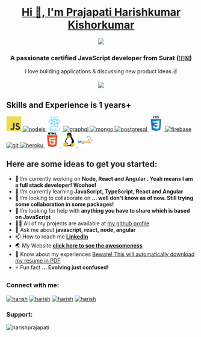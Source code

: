 [<h1 align="center">Hi 👋, I'm Prajapati Harishkumar Kishorkumar </h1>](https://hpkportfolio.000webhostapp.com/)

<p  align="center">
  <a href="https://www.linkedin.com/in/prajapati-harishkumar-kishorkumar-aa6100214" target="_blank"><img src="https://img.shields.io/badge/-Harish-blue?logo=linkedin" /></a>
</p>


<h3 align="center">A passionate certified JavaScript developer from Surat (🇮🇳)</h3>
<p align="center">I love building applications & discussing new product ideas.✌️</p>
<p  align="center"><img height="150" src = "tumblr_n1feaaT5Tv1six63zo1_400.gif"></p>


## Skills and Experience is 1 years+ 
<p align="left"> 
  <a href="https://developer.mozilla.org/en-US/docs/Web/JavaScript" target="_blank"> 
    <img src="https://raw.githubusercontent.com/devicons/devicon/master/icons/javascript/javascript-original.svg" alt="javascript" width="40" height="40"/> 
  </a>
   <a href="https://nodejs.org/en/docs/" target="_blank"> 
    <img src="https://cdn.jsdelivr.net/gh/devicons/devicon/icons/nodejs/nodejs-original.svg" alt="nodejs" width="40" height="40"/> 
  </a> 
  <a href="https://reactjs.org/" target="_blank"> 
    <img src="https://raw.githubusercontent.com/devicons/devicon/master/icons/react/react-original-wordmark.svg" alt="react" width="40" height="40"/> 
  </a> 
  <a href="https://graphql.org" target="_blank"> 
    <img src="https://www.vectorlogo.zone/logos/graphql/graphql-icon.svg" alt="graphql" width="40" height="40"/> 
  </a>
  <a href="https://www.mongodb.com/docs/" target="_blank"> 
    <img src="https://cdn.jsdelivr.net/gh/devicons/devicon/icons/mongodb/mongodb-original.svg" alt="mongo" width="40" height="40"/> 
  </a>
  <a href="https://www.postgresql.org/docs/" target="_blank"> 
    <img src="https://cdn.jsdelivr.net/gh/devicons/devicon/icons/postgresql/postgresql-original.svg" alt="postgresql" width="40" height="40"/> 
  </a>
  <a href="https://www.w3schools.com/css/" target="_blank"> 
    <img src="https://raw.githubusercontent.com/devicons/devicon/master/icons/css3/css3-original-wordmark.svg" alt="css3" width="40" height="40"/> 
  </a> 
  <a href="https://firebase.google.com/" target="_blank"> 
    <img src="https://www.vectorlogo.zone/logos/firebase/firebase-icon.svg" alt="firebase" width="40" height="40"/> 
  </a> 
  <a href="https://git-scm.com/" target="_blank"> 
    <img src="https://www.vectorlogo.zone/logos/git-scm/git-scm-icon.svg" alt="git" width="40" height="40"/> 
  </a> 
  <a href="https://heroku.com" target="_blank"> 
    <img src="https://www.vectorlogo.zone/logos/heroku/heroku-icon.svg" alt="heroku" width="40" height="40"/> 
  </a> 
  <a href="https://www.w3.org/html/" target="_blank"> 
    <img src="https://raw.githubusercontent.com/devicons/devicon/master/icons/html5/html5-original-wordmark.svg" alt="html5" width="40" height="40"/> 
  </a> 
  <a href="https://www.linux.org/" target="_blank"> 
    <img src="https://raw.githubusercontent.com/devicons/devicon/master/icons/linux/linux-original.svg" alt="linux" width="40" height="40"/> 
  </a> 
  <a href="https://www.mysql.com/" target="_blank"> 
    <img src="https://raw.githubusercontent.com/devicons/devicon/master/icons/mysql/mysql-original-wordmark.svg" alt="mysql" width="40" height="40"/> 
  </a>  
</p>


## Here are some ideas to get you started:
- 🔭 I’m currently working on **Node, React and Angular . Yeah means I am a full stack developer! Woohoo!**
- 🌱 I’m currently learning **JavaScript, TypeScript, React and Angular**
- 👯 I’m looking to collaborate on **... well don't know as of now. Still trying some collaboration in some packages!**
- 🤝 I’m looking for help with **anything you have to share which is based on JavaScript**
- 👨‍💻 All of my projects are available at [my github profile](https://github.com/HARISHKUMAR1112001?tab=repositories)
- 💬 Ask me about **javascript, react, node, angular**
- 📫 How to reach me **[LinkedIn](https://www.linkedin.com/in/prajapati-harishkumar-kishorkumar-aa6100214/)**
- 🌏 My Website **[click here to see the awesomeness](https://harishkumar-portfolio.000webhostapp.com/)**
- 📄 Know about my experiences [Beware! This will automatically download my resume in PDF](https://drive.google.com/file/d/1RkV9pD1QPn9USuwiFLI4AR4H2GjVOOhL/view?usp=share_link)
- ⚡ Fun fact **... Evolving just confused!**


<h3 align="left">Connect with me:</h3>
<p align="left">
<a href="https://twitter.com/prajapa96976994" target="blank"><img align="center" src="https://cdn.jsdelivr.net/npm/simple-icons@3.0.1/icons/twitter.svg" alt="harish" height="30" width="40" /></a>
<a href="https://www.linkedin.com/in/prajapati-harishkumar-kishorkumar-aa6100214" target="blank"><img align="center" src="https://cdn.jsdelivr.net/npm/simple-icons@3.0.1/icons/linkedin.svg" alt="harish" height="30" width="40" /></a>
<a href="https://www.facebook.com/people/Harish-Prajapati/100027400548593/" target="blank"><img align="center" src="https://cdn.jsdelivr.net/npm/simple-icons@3.0.1/icons/facebook.svg" alt="harish" height="30" width="40" /></a>
<a href="https://www.instagram.com/harish1112001/" target="blank"><img align="center" src="https://cdn.jsdelivr.net/npm/simple-icons@3.0.1/icons/instagram.svg" alt="harish" height="30" width="40" /></a>
</p>


<h3 align="left">Support:</h3>
<p><a href="https://www.buymeacoffee.com/harishprajapati"> <img align="left" src="https://cdn.buymeacoffee.com/buttons/v2/default-yellow.png" height="50" width="210" alt="harishprajapati" /></a></p><br><br>

